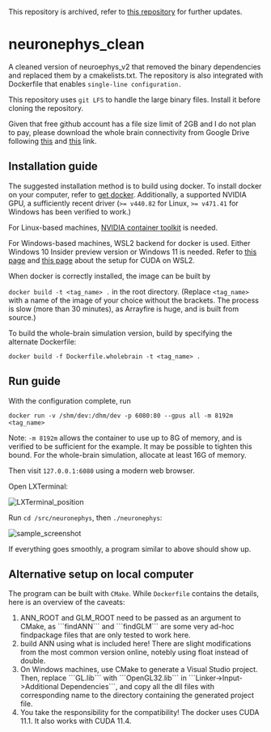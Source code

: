 This repository is archived, refer to [this repository](https://github.com/DSPsleeporg/neuronephys_clean) for further updates.
# neuronephys_clean
A cleaned version of neuroephys_v2 that removed the binary dependencies and replaced them by a cmakelists.txt.
The repository is also integrated with Dockerfile that enables ```single-line configuration.```

This repository uses ```git LFS``` to handle the large binary files. Install it before cloning the repository. 

Given that free github account has a file size limit of 2GB and I do not plan to pay, please download the whole brain connectivity from Google Drive following [this](https://drive.google.com/file/d/1AZ0BQPchTO6ox4L7q46hkCfSDCEGNA3z/view?usp=sharing) and [this](https://drive.google.com/file/d/1ixmnoQwt5Ih-XqgJtzK_x6tC_40fvFWU/view?usp=sharing) link.
## Installation guide
The suggested installation method is to build using docker. To install docker on your computer, refer to [get docker](https://docs.docker.com/get-docker/). 
Additionally, a supported NVIDIA GPU, a sufficiently recent driver (```>= v440.82``` for Linux, ```>= v471.41``` for Windows has been verified to work.)

For Linux-based machines, [NVIDIA container toolkit](https://docs.nvidia.com/datacenter/cloud-native/container-toolkit/install-guide.html) is needed.

For Windows-based machines, WSL2 backend for docker is used. Either Windows 10 Insider preview version or Windows 11 is needed. Refer to [this page](https://docs.nvidia.com/cuda/wsl-user-guide/index.html) and [this page](https://docs.microsoft.com/ja-jp/windows/ai/directml/gpu-cuda-in-wsl) about the setup for CUDA on WSL2. 

When docker is correctly installed, the image can be built by

```docker build -t <tag_name> .```
in the root directory. (Replace ```<tag_name>``` with a name of the image of your choice without the brackets. The process is slow (more than 30 minutes), as Arrayfire is huge, and is built from source.)

To build the whole-brain simulation version, build by specifying the alternate Dockerfile:

```docker build -f Dockerfile.wholebrain -t <tag_name> .```

## Run guide
With the configuration complete, run

```docker run -v /shm/dev:/dhm/dev -p 6080:80 --gpus all -m 8192m <tag_name>```

Note: ```-m 8192m``` allows the container to use up to 8G of memory, and is verified to be sufficient for the example. It may be possible to tighten this bound.
For the whole-brain simulation, allocate at least 16G of memory.

Then visit ```127.0.0.1:6080``` using a modern web browser.

Open LXTerminal:

![LXTerminal_position](find_LXTerminal.jpg)

Run ```cd /src/neuronephys```, then ```./neuronephys```:

![sample_screenshot](run_example.jpg)

If everything goes smoothly, a program similar to above should show up.

## Alternative setup on local computer
The program can be built with ```CMake```. While ```Dockerfile``` contains the details, here is an overview of the caveats: 
<ol>
  <li> ANN_ROOT and GLM_ROOT need to be passed as an argument to CMake, as ```findANN``` and ```findGLM``` are some very ad-hoc findpackage files that are only tested to work here. </li>
  <li> build ANN using what is included here! There are slight modifications from the most common version online, notebly using float instead of double. </li>
  <li> On Windows machines, use CMake to generate a Visual Studio project. Then, replace ```GL.lib``` with ```OpenGL32.lib``` in ```Linker->Input->Additional Dependencies```, and copy all the dll files with corresponding name to the directory containing the generated project file. </li>
  <li> You take the responsibility for the compatibility! The docker uses CUDA 11.1. It also works with CUDA 11.4.</li>
</ol>
  
